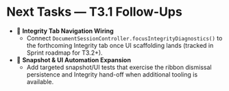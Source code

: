 # Next Tasks — T3.1 Follow-Ups

- 📌 **Integrity Tab Navigation Wiring**
  - Connect `DocumentSessionController.focusIntegrityDiagnostics()` to the forthcoming Integrity tab once UI scaffolding lands (tracked in Sprint roadmap for T3.2+).
- 📌 **Snapshot & UI Automation Expansion**
  - Add targeted snapshot/UI tests that exercise the ribbon dismissal persistence and Integrity hand-off when additional tooling is available.
